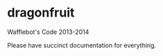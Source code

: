 dragonfruit
===========

Wafflebot's Code 2013-2014

Please have succinct documentation for everything.